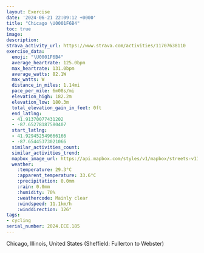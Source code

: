 ```yaml
---
layout: Exercise
date: '2024-06-21 22:09:12 +0000'
title: "Chicago \U0001F6B4"
toc: true
image:
description:
strava_activity_url: https://www.strava.com/activities/11707638110
exercise_data:
  emoji: "\U0001F6B4"
  average_heartrate: 125.0bpm
  max_heartrate: 131.0bpm
  average_watts: 82.1W
  max_watts: W
  distance_in_miles: 1.14mi
  pace_per_mile: 6m08s/mi
  elevation_high: 182.2m
  elevation_low: 180.3m
  total_elevation_gain_in_feet: 0ft
  end_latlng:
  - 41.91370077431202
  - -87.65278187580407
  start_latlng:
  - 41.929452549666166
  - -87.65445373021066
  similar_activities_count:
  similar_activities_trend:
  mapbox_image_url: https://api.mapbox.com/styles/v1/mapbox/streets-v11/static/path-5+787af2-1.0(of%7C~Fzz~uOZCfAFx%40%3F%7COMdJOdKI~a%40k%40),pin-s-s+e5b22e(-87.65374,41.92888),pin-s-f+89ae00(-87.65334,41.916039999999995)/auto/800x800?access_token=pk.eyJ1Ijoiam9zaGJlY2ttYW4iLCJhIjoiY205eWR2aDd1MWZ6djJrbXc4a3M0bWZleiJ9.XiG9OWkNcZk2QzjJbxLB4A
  weather:
    :temperature: 29.3°C
    :apparent_temperature: 33.6°C
    :precipitation: 0.0mm
    :rain: 0.0mm
    :humidity: 70%
    :weathercode: Mainly clear
    :windspeed: 11.1km/h
    :winddirection: 126°
tags:
- cycling
serial_number: 2024.ECE.185
---
```

Chicago, Illinois, United States (Sheffield: Fullerton to Webster)
